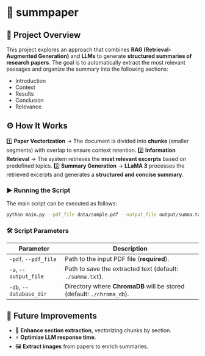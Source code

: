 # 📄 summpaper

## 📝 Project Overview
This project explores an approach that combines **RAG (Retrieval-Augmented Generation)** and **LLMs** to generate **structured summaries of research papers**. The goal is to automatically extract the most relevant passages and organize the summary into the following sections:

- Introduction
- Context
- Results
- Conclusion
- Relevance

## ⚙️ How It Works
1️⃣ **Paper Vectorization** → The document is divided into **chunks** (smaller segments) with overlap to ensure context retention.
2️⃣ **Information Retrieval** → The system retrieves the **most relevant excerpts** based on predefined topics.
3️⃣ **Summary Generation** → **LLaMA 3** processes the retrieved excerpts and generates a **structured and concise summary**.


### ▶️ Running the Script
The main script can be executed as follows:
```bash
python main.py --pdf_file data/sample.pdf --output_file output/summa.txt --database_dir chroma_db
```

### 🛠 Script Parameters
| Parameter          | Description |
|--------------------|------------|
| `-pdf`, `--pdf_file`  | Path to the input PDF file (**required**). |
| `-o`, `--output_file`  | Path to save the extracted text (default: `./summa.txt`). |
| `-db`, `--database_dir` | Directory where **ChromaDB** will be stored (default: `./chroma_db`). |

## 🔧 Future Improvements
- 📌 **Enhance section extraction**, vectorizing chunks by section.
- ⚡ **Optimize LLM response time**.
- 🖼 **Extract images** from papers to enrich summaries.
